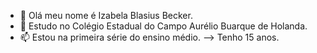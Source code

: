 - 🌱 Olá meu nome é Izabela Blasius Becker.
- 💬 Estudo no Colégio Estadual do Campo Aurélio Buarque de Holanda.
- 📫 Estou na primeira série do ensino médio. 
  -->  Tenho 15 anos.
